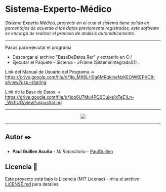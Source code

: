 # Sistema-Experto-Médico

_Sistema Experto Médico, proyecto en el cual el sistema tiene salida en porcentajes de acuerdo a los datos previamente registrados, este software se encarga de 
realizar el proceso de análisis automaticamente._

---

Pasos para ejecutar el programa
 * Descargar el archivo "BaseDeDatos.Rar" y extraerlo en C:/ 
 * Ejecutar el Paquete - Sistema - JFrame (SistemaIntegrado01) .

Link del Manual de Usuario del Programa -> https://drive.google.com/file/d/1Ig_MX6LH0g6MRqkineNzKEOWKEPKC8-a/view?usp=sharing

Link de la Base de Datos -> https://drive.google.com/file/d/1oq6U7Mu4PQ0Dujxe1xTeE1Ln-_WkfIUG/view?usp=sharing

---

<p align="center">
  <img src="https://i.postimg.cc/2SCpPycN/probando.png"/>
</p>

---

## Autor ✒️

* **Paul Guillen Acuña** - *Mi Repositorio* - [PaulGuillen](https://github.com/PaulGuillen?tab=repositories)

## Licencia 📄

Este proyecto está bajo la Licencia (MIT License) - mira el archivo [LICENSE.md](LICENSE.md) para detalles

